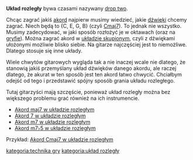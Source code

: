 **Układ rozległy** bywa czasami nazywany [drop
two](drop_two "wikilink").

Chcąc zagrać jakiś [akord](akord "wikilink") najpierw musimy wiedzieć,
jakie [dźwięki](dźwięk "wikilink") chcemy zagrać. Niech będą to {C, E,
G, B} (czyli [Cmaj7](Cmaj7 "wikilink")). To jednak nie wszystko. Musimy
zadecydować, w jaki sposób rozłożyć je w oktawach (oraz na
[gryfie](gryf "wikilink")). Można zagrać akord w [układzie
skupionym](układ_skupiony "wikilink"), czyli z dźwiękami ułożonymi
możliwie blisko siebie. Na gitarze najczęściej jest to niemożliwe.
Dlatego stosuje się inne układy.

Wiele chwytów gitarowych wygląda tak a nie inaczej wcale nie dlatego, że
stanowią jakiś przemyślany układ dźwięków danego akordu, ale raczej
dlatego, że akurat w ten sposób jest ten akord łatwo chwycić. Chciałbym
odejść od tego i przedstawić spójny sposób grania układu rozległego.

Tutaj gitarzyści mają szczęście, ponieważ układ rozległy można bez
większego problemu grać również na ich instrumencie.

  - [Akord maj7 w układzie
    rozległym](Akord_maj7_w_układzie_rozległym "wikilink")
  - [Akord 7 w układzie
    rozległym](Akord_7_w_układzie_rozległym "wikilink")
  - [Akord m7 w układzie
    rozległym](Akord_m7_w_układzie_rozległym "wikilink")
  - [Akord m7♭5 w układzie
    rozległym](Akord_m7♭5_w_układzie_rozległym "wikilink")

Przykład: [Akord Cmaj7 w układzie
rozległym](Akord_Cmaj7_w_układzie_rozległym "wikilink")

[kategoria:technika gry](kategoria:technika_gry "wikilink")
[kategoria:układ rozległy](kategoria:układ_rozległy "wikilink")